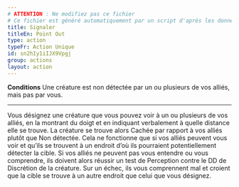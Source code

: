 ```yaml
---
# ATTENTION : Ne modifiez pas ce fichier
# Ce fichier est généré automatiquement par un script d'après les données du module Foundry VTT officiel et de sa traduction
title: Signaler
titleEn: Point Out
type: action
typeFr: Action Unique
id: sn2hIy1iIJX9Vpgj
group: actions
layout: action
---
```

<p><strong>Conditions</strong> Une créature est non détectée par un ou plusieurs de vos alliés, mais pas par vous.</p><hr><p>Vous désignez une créature que vous pouvez voir à un ou plusieurs de vos alliés, en la montrant du doigt et en indiquant verbalement à quelle distance elle se trouve. La créature se trouve alors <a class="entity-link" draggable="true" data-pack="pf2e.conditionspf2e" data-id="iU0fEDdBp3rXpTMC">Cachée</a> par rapport à vos alliés plutôt que <a class="entity-link" draggable="true" data-pack="pf2e.conditionspf2e" data-id="VRSef5y1LmL2Hkjf">Non détectée</a>. Cela ne fonctionne que si vos alliés peuvent vous voir et qu’ils se trouvent à un endroit d’où ils pourraient potentiellement détecter la cible. Si vos alliés ne peuvent pas vous entendre ou vous comprendre, ils doivent alors réussir un test de Perception contre le DD de Discrétion de la créature. Sur un échec, ils vous comprennent mal et croient que la cible se trouve à un autre endroit que celui que vous désignez.</p>
